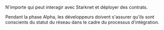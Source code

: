 N'importe qui peut interagir avec Starknet et déployer des contrats.

Pendant la phase Alpha, les développeurs doivent s'assurer qu'ils sont conscients du statut du réseau dans le cadre du processus d'intégration.